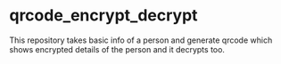 # qrcode_encrypt_decrypt
This repository takes basic info of a person and generate qrcode which shows encrypted details of the person and it decrypts too.
